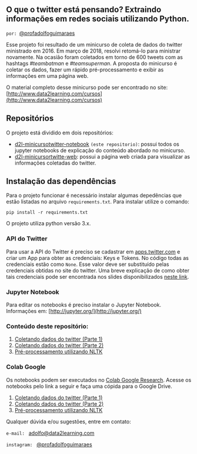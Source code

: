 ## O que o twitter está pensando? Extraindo informações em redes sociais utilizando Python.

`por: `[@profadolfoguimaraes](http://www.instagram.com/profadolfoguimaraes)

Esse projeto foi resultado de um minicurso de coleta de dados do twitter ministrado em 2016. 
Em março de 2018, resolvi retomá-lo para ministrar novamente. Na ocasião foram coletados 
em torno de 600 tweets com as hashtags *#teambatman* e *#teamsuperman*. A proposta do minicurso é 
coletar os dados, fazer um rápido pré-processamento e exibir as informações em uma página web. 

O material completo desse minicurso pode ser encontrado no site: 
[http://www.data2learning.com/cursos](http://www.data2learning.com/cursos)


## Repositórios

O projeto está dividido em dois repositórios: 

* [d2l-minicursotwitter-notebook](http://github.com/adolfoguimaraes/d2l-minicursostwitter-notebook) `(este repositorio)`: possui todos os jupyter notebooks de explicação do conteúdo abordado no minicurso. 
* [d2l-minicursortwitte-web](http://github.com/adolfoguimaraes/d2l-minicursotwitter-web): possui a página web criada para visualizar as informações coletadas do twitter.

## Instalação das dependências

Para o projeto funcionar é necessário instalar algumas depedências que estão listadas no arquivo `requirements.txt`. Para 
instalar utilize o comando: 

```shell
pip install -r requirements.txt
```

O projeto utiliza python versão 3.x.

### API do Twitter

Para usar a API do Twitter é preciso se cadastrar em [apps.twitter.com](http://apps.twitter.com) e criar um App para obter 
as credenciais: Keys e Tokens. No código todas as credenciais estão como `None`. Esse valor deve ser substituído pelas credenciais
obtidas no site do twitter. Uma breve explicação de como obter tais credenciais
pode ser encontrada nos slides disponibilizados [neste link](http://www.data2learning.com/cursos).

### Jupyter Notebook

Para editar os notebooks é preciso instalar o Jupyter Notebook. Informações em: [http://jupyter.org/](http://jupyter.org/)

### Conteúdo deste repositório:

1. [Coletando dados do twitter (Parte 1)](01_ColetandoDadosTwitter_Parte1.ipynb)
2. [Coletando dados do twitter (Parte 2)](02_ColetandoDadosTwitter_Parte2.ipynb)
3. [Pré-processamento utilizando NLTK](03_PreProcessamentoDeTexto_NLTK.ipynb)

### Colab Google

Os notebooks podem ser executados no [Colab Google Research](https://colab.research.google.com). Acesse os notebooks pelo link a seguir e faça uma cópida para o Google Drive.

1. [Coletando dados do twitter (Parte 1)](https://colab.research.google.com/github/adolfoguimaraes/d2l-minicursotwitter-notebook/blob/master/01_ColetandoDadosTwitter_Parte1.ipynb)
2. [Coletando dados do twitter (Parte 2)](https://colab.research.google.com/github/adolfoguimaraes/d2l-minicursotwitter-notebook/blob/master/02_ColetandoDadosTwitter_Parte2.ipynb)
3. [Pré-processamento utilizando NLTK](https://colab.research.google.com/github/adolfoguimaraes/d2l-minicursotwitter-notebook/blob/master/03_PreProcessamentoDeTexto_NLTK.ipynb)

Qualquer dúvida e/ou sugestões, entre em contato:

`e-mail: `
[adolfo@data2learning.com](mailto:adolfo@data2learning.com) 

`instagram: `
[@profadolfoguimaraes](http://www.instagram.com/profadolfoguimaraes)
